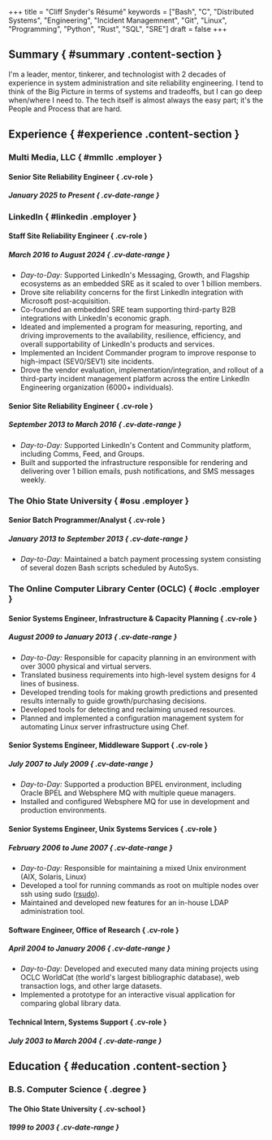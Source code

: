 +++
title = "Cliff Snyder's Résumé"
keywords = ["Bash", "C", "Distributed Systems", "Engineering", "Incident Managemnent", "Git", "Linux", "Programming", "Python", "Rust", "SQL", "SRE"]
draft = false
+++
## Summary { #summary .content-section }
I'm a leader, mentor, tinkerer, and technologist with 2 decades of experience in system administration
and site reliability engineering. I tend to think of the Big Picture in terms of systems and tradeoffs,
but I can go deep when/where I need to. The tech itself is almost always the easy part; it's the
People and Process that are hard.

## Experience { #experience .content-section }

### Multi Media, LLC { #mmllc .employer }

#### Senior Site Reliability Engineer { .cv-role }
##### January 2025 to Present { .cv-date-range }

### LinkedIn { #linkedin .employer }

#### Staff Site Reliability Engineer { .cv-role }
##### March 2016 to August 2024 { .cv-date-range }

* _Day-to-Day:_ Supported LinkedIn's Messaging, Growth, and Flagship ecosystems as an embedded SRE as it scaled
to over 1 billion members.
* Drove site reliability concerns for the first LinkedIn integration with Microsoft post-acquisition.
* Co-founded an embedded SRE team supporting third-party B2B integrations with LinkedIn's economic graph.
* Ideated and implemented a program for measuring, reporting, and driving improvements to the availability,
resilience, efficiency, and overall supportability of LinkedIn's products and services.
* Implemented an Incident Commander program to improve response to high-impact (SEV0/SEV1) site incidents.
* Drove the vendor evaluation, implementation/integration, and rollout of a third-party incident management platform
across the entire LinkedIn Engineering organization (6000+ individuals).

#### Senior Site Reliability Engineer { .cv-role }
##### September 2013 to March 2016 { .cv-date-range }
* _Day-to-Day:_ Supported LinkedIn's Content and Community platform, including Comms, Feed, and Groups.
* Built and supported the infrastructure responsible for rendering and delivering over 1 billion emails, push
notifications, and SMS messages weekly.

### The Ohio State University { #osu .employer }

#### Senior Batch Programmer/Analyst { .cv-role }
##### January 2013 to September 2013 { .cv-date-range }
* _Day-to-Day:_ Maintained a batch payment processing system consisting of several dozen Bash scripts scheduled by AutoSys.

### The Online Computer Library Center (OCLC) { #oclc .employer }

#### Senior Systems Engineer, Infrastructure & Capacity Planning { .cv-role }
##### August 2009 to January 2013 { .cv-date-range }

* _Day-to-Day:_ Responsible for capacity planning in an environment with over 3000 physical and virtual servers.
* Translated business requirements into high-level system designs for 4 lines of business.
* Developed trending tools for making growth predictions and presented results internally to guide
growth/purchasing decisions.
* Developed tools for detecting and reclaiming unused resources.
* Planned and implemented a configuration management system for automating Linux server
infrastructure using Chef.

#### Senior Systems Engineer, Middleware Support { .cv-role }
##### July 2007 to July 2009 { .cv-date-range }
* _Day-to-Day:_ Supported a production BPEL environment, including Oracle BPEL and Websphere MQ with multiple
queue managers.
* Installed and configured Websphere MQ for use in development and production environments.

#### Senior Systems Engineer, Unix Systems Services { .cv-role }
##### February 2006 to June 2007 { .cv-date-range }
* _Day-to-Day:_ Responsible for maintaining a mixed Unix environment (AIX, Solaris, Linux)
* Developed a tool for running commands as root on multiple nodes over ssh using sudo
([rsudo](http://sourceforge.net/projects/rsudo/)).
* Maintained and developed new features for an in-house LDAP administration tool.

#### Software Engineer, Office of Research { .cv-role }
##### April 2004 to January 2006 { .cv-date-range }
* _Day-to-Day:_ Developed and executed many data mining projects using OCLC WorldCat (the world's largest
bibliographic database), web transaction logs, and other large datasets.
* Implemented a prototype for an interactive visual application for comparing global library data.

#### Technical Intern, Systems Support { .cv-role }
##### July 2003 to March 2004 { .cv-date-range }

## Education { #education .content-section }
### B.S. Computer Science { .degree }
#### The Ohio State University { .cv-school }
##### 1999 to 2003 { .cv-date-range }
